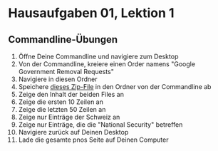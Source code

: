# Hausaufgaben 01, Lektion 1

## Commandline-Übungen

1. Öffne Deine Commandline und navigiere zum Desktop
2. Von der Commandline, kreiere einen Order namens "Google Government Removal Requests"
3. Navigiere in diesen Ordner
4. Speichere [dieses Zip-File](https://storage.googleapis.com/transparencyreport/google-government-removals.zip) in den Ordner von der Commandline ab
5. Zeige den Inhalt der beiden Files an
6. Zeige die ersten 10 Zeilen an
7. Zeige die letzten 50 Zeilen an
8. Zeige nur Einträge der Schweiz an
9. Zeige nur Einträge, die die "National Security" betreffen
9. Navigiere zurück auf Deinen Desktop
10. Lade die gesamte pnos Seite auf Deinen Computer
